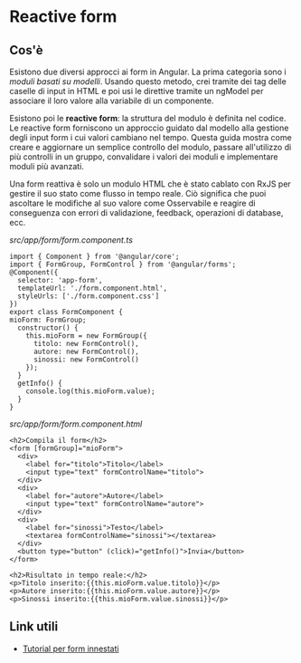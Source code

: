 # Reactive form

## Cos'è

Esistono due diversi approcci ai form in Angular. La prima categoria sono i _moduli basati su modelli_.
Usando questo metodo, crei tramite dei tag delle caselle di input in HTML e poi usi le direttive tramite un ngModel 
per associare il loro valore alla variabile di un componente. 

Esistono poi le __reactive form__: la struttura del modulo è definita nel codice. Le reactive form forniscono un approccio guidato dal modello alla gestione degli input form i cui valori cambiano nel tempo. 
Questa guida mostra come creare e aggiornare un semplice controllo del modulo, passare all'utilizzo di più controlli 
in un gruppo, convalidare i valori dei moduli e implementare moduli più avanzati.

Una form reattiva è solo un modulo HTML che è stato cablato con RxJS per gestire il suo stato come flusso in tempo reale. 
Ciò significa che puoi ascoltare le modifiche al suo valore come Osservabile e reagire di conseguenza con errori di 
validazione, feedback, operazioni di database, ecc.


_src/app/form/form.component.ts_

```
import { Component } from '@angular/core';
import { FormGroup, FormControl } from '@angular/forms';
@Component({
  selector: 'app-form',
  templateUrl: './form.component.html',
  styleUrls: ['./form.component.css']
})
export class FormComponent {
mioForm: FormGroup;
  constructor() {
    this.mioForm = new FormGroup({
      titolo: new FormControl(),
      autore: new FormControl(),
      sinossi: new FormControl()
    });
  }
  getInfo() {
    console.log(this.mioForm.value);
  }
}
```

_src/app/form/form.component.html_

```
<h2>Compila il form</h2>
<form [formGroup]="mioForm">
  <div>
    <label for="titolo">Titolo</label>
    <input type="text" formControlName="titolo">
  </div>
  <div>
    <label for="autore">Autore</label>
    <input type="text" formControlName="autore">
  </div>
  <div>
    <label for="sinossi">Testo</label>
    <textarea formControlName="sinossi"></textarea>
  </div>
  <button type="button" (click)="getInfo()">Invia</button>
</form>

<h2>Risultato in tempo reale:</h2>
<p>Titolo inserito:{{this.mioForm.value.titolo}}</p>
<p>Autore inserito:{{this.mioForm.value.autore}}</p>
<p>Sinossi inserito:{{this.mioForm.value.sinossi}}</p>

```

## Link utili
- [Tutorial per form innestati](https://angularfirebase.com/lessons/basics-reactive-forms-in-angular/)
